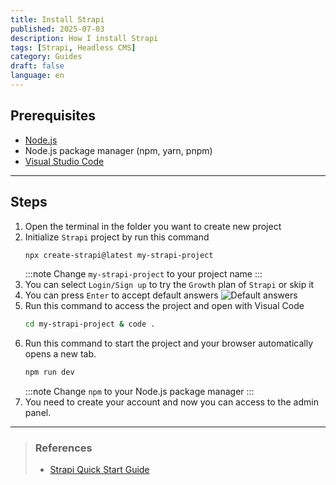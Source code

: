 ```yaml
---
title: Install Strapi
published: 2025-07-03
description: How I install Strapi
tags: [Strapi, Headless CMS]
category: Guides
draft: false
language: en
---
```

## Prerequisites
- [Node.js](https://nodejs.org/en)
- Node.js package manager (npm, yarn, pnpm)
- [Visual Studio Code](https://code.visualstudio.com/download)
---

## Steps
1. Open the terminal in the folder you want to create new project
1. Initialize `Strapi` project by run this command  
    ```bash "my-strapi-project"
    npx create-strapi@latest my-strapi-project
    ```
    :::note
    Change `my-strapi-project` to your project name
    :::
1. You can select `Login/Sign up` to try the `Growth` plan of `Strapi` or skip it
1. You can press `Enter` to accept default answers
![Default answers](https://docs.strapi.io/assets/images/qsg-questions-answers-terminal-c55811739139a388f378b5d0ddfec035.png)
1. Run this command to access the project and open with Visual Code
    ```bash "my-strapi-project"
    cd my-strapi-project & code .
    ```
1. Run this command to start the project and your browser automatically opens a new tab.
    ```bash "npm"
    npm run dev
    ```
    :::note
    Change `npm` to your Node.js package manager
    :::
1. You need to create your account and now you can access to the admin panel. 
---
> ### References
> - [Strapi Quick Start Guide](https://docs.strapi.io/cms/quick-start)